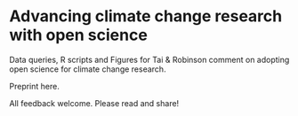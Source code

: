 # Advancing climate change research with open science

Data queries, R scripts and Figures for Tai & Robinson comment on adopting open science for climate change research.

Preprint here.

All feedback welcome. Please read and share!





